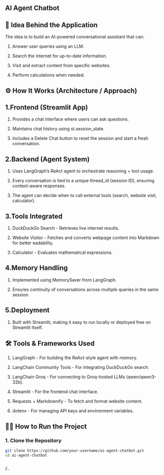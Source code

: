 ## **AI Agent Chatbot**


## **🚀 Idea Behind the Application**

The idea is to build an AI-powered conversational assistant that can:

1. Answer user queries using an LLM.

2. Search the internet for up-to-date information.

3. Visit and extract content from specific websites.
   
4. Perform calculations when needed.



## **⚙️ How It Works (Architecture / Approach)**


## **1.**Frontend (Streamlit App)****

   1. Provides a chat interface where users can ask questions.
 
   2. Maintains chat history using st.session_state.
 
   3. Includes a Delete Chat button to reset the session and start a fresh conversation.
   

## **2.**Backend (Agent System)****

   1. Uses LangGraph’s ReAct agent to orchestrate reasoning + tool usage.

   2. Every conversation is tied to a unique thread_id (session ID), ensuring context-aware
   responses.

   3. The agent can decide when to call external tools (search, website visit, calculator).
   

## **3.**Tools Integrated****

   1. DuckDuckGo Search - Retrieves live internet results.
 
  2. Website Visitor - Fetches and converts webpage content into Markdown for better  eadability.
 
  3.  Calculator - Evaluates mathematical expressions.


## **4.**Memory Handling****

   1. Implemented using MemorySaver from LangGraph.
 
   2. Ensures continuity of conversations across multiple queries in the same session.
   

## 5.**Deployment**

  1. Built with Streamlit, making it easy to run locally or deployed free on Streamlit   Itself.



## **🛠️ Tools & Frameworks Used**

  1. LangGraph - For building the ReAct-style agent with memory.

  2. LangChain Community Tools - For integrating DuckDuckGo search.

  3. LangChain Groq - For connecting to Groq-hosted LLMs (qwen/qwen3-32b).

  4. Streamlit - For the frontend chat interface.

  5. Requests + Markdownify - To fetch and format website content.

  6. dotenv - For managing API keys and environment variables.


## 🏃‍♂️ How to Run the Project  

### 1. Clone the Repository  
```bash
git clone https://github.com/your-username/ai-agent-chatbot.git
cd ai-agent-chatbot


2. 
